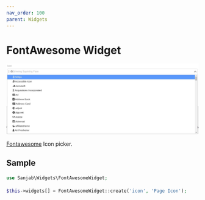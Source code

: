 ```yaml
---
nav_order: 100
parent: Widgets
---
```

# FontAwesome Widget
![Fontawesome widget](../images/screenshots/widgets/fontawesome.jpg)

[Fontawesome](https://fontawesome.com) Icon picker.

## Sample
```php
use Sanjab\Widgets\FontAwesomeWidget;

$this->widgets[] = FontAwesomeWidget::create('icon', 'Page Icon');
```

